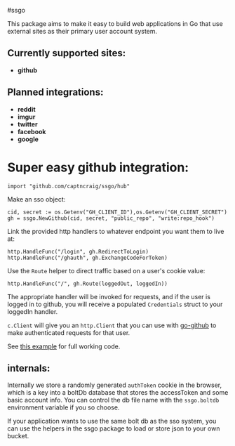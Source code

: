 #ssgo

This package aims to make it easy to build web applications in Go that use external sites as their primary user account system.

## Currently supported sites:
- **github**

## Planned integrations:
- **reddit**
- **imgur**
- **twitter**
- **facebook**
- **google**

# Super easy github integration:

`import "github.com/captncraig/ssgo/hub"`

Make an sso object:

    cid, secret := os.Getenv("GH_CLIENT_ID"),os.Getenv("GH_CLIENT_SECRET")
    gh = ssgo.NewGithub(cid, secret, "public_repo", "write:repo_hook")

Link the provided http handlers to whatever endpoint you want them to live at:

    http.HandleFunc("/login", gh.RedirectToLogin)
    http.HandleFunc("/ghauth", gh.ExchangeCodeForToken)

Use the `Route` helper to direct traffic based on a user's cookie value:
    
    http.HandleFunc("/", gh.Route(loggedOut, loggedIn))
    
The appropriate handler will be invoked for requests, and if the user is logged in to github, you will receive a populated `Credentials` struct to your loggedIn handler.

`c.Client` will give you an `http.Client` that you can use with [go-github](https://github.com/google/go-github) to make authenticated requests for that user.

See [this example](https://github.com/captncraig/ssgo/blob/master/examples/github/main.go) for full working code.

## internals:
Internally we store a randomly generated `authToken` cookie in the browser, which is a key into a boltDb database that stores the accessToken and some basic account info. You can control the db file name with the `ssgo.boltdb` environment variable if you so choose.

If your application wants to use the same bolt db as the sso system, you can use the helpers in the ssgo package to load or store json to your own bucket.



